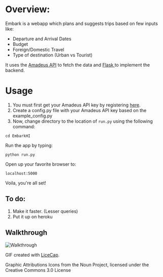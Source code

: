 # Overview:
Embark is a webapp which plans and suggests trips based on few inputs like:
- Departure and Arrival Dates
- Budget
- Foreign/Domestic Travel
- Type of destination (Urban vs Tourist)

It uses the <a href="https://sandbox.amadeus.com/api-catalog">Amadeus API</a> to fetch the data and <a href = "http://flask.pocoo.org/"> Flask </a> to implement the backend.


# Usage
1. You must first get your Amadeus API key by registering <a href="https://sandbox.amadeus.com/">here</a>.
2. Create a config.py file with your Amadeus API key based on the example_config.py
3. Now, change directory to the location of `run.py` using the following command:
```
cd EmbarkHI
```
Run the app by typing:
```
python run.py
```
Open up your favorite browser to:
```
localhost:5000
```

Voila, you're all set!


## To do:
1. Make it faster. (Lesser queries)
2. Put it up on heroku

## Walkthrough

<img src = 'http://i.imgur.com/8GgiE3w.gif' title = 'Walkthrough' width='' alt='Walkthrough' />

GIF created with [LiceCap](http://www.cockos.com/licecap/).

Graphic Attributions
  Icons from the Noun Project, licensed under the Creative Commons 3.0 License
